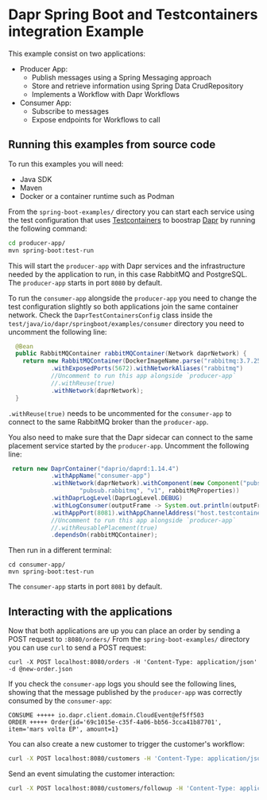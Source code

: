 # Dapr Spring Boot and Testcontainers integration Example

This example consist on two applications:
- Producer App: 
  - Publish messages using a Spring Messaging approach 
  - Store and retrieve information using Spring Data CrudRepository 
  - Implements a Workflow with Dapr Workflows
- Consumer App:
  - Subscribe to messages
  - Expose endpoints for Workflows to call





## Running this examples from source code

To run this examples you will need: 
- Java SDK
- Maven
- Docker or a container runtime such as Podman

From the `spring-boot-examples/` directory you can start each service using the test configuration that uses 
[Testcontainers](https://testcontainers.com) to boostrap [Dapr](https://dapr.io) by running the following command: 

```bash
cd producer-app/
mvn spring-boot:test-run
```

This will start the `producer-app` with Dapr services and the infrastructure needed by the application to run, 
in this case RabbitMQ and PostgreSQL. The `producer-app` starts in port `8080` by default.

To run the `consumer-app` alongside the `producer-app` you need to change the test configuration slightly so both applications join the same 
container network. Check the `DaprTestContainersConfig` class inside the 
`test/java/io/dapr/springboot/examples/consumer` directory you need to uncomment the following line: 

```java
  @Bean
  public RabbitMQContainer rabbitMQContainer(Network daprNetwork) {
    return new RabbitMQContainer(DockerImageName.parse("rabbitmq:3.7.25-management-alpine"))
            .withExposedPorts(5672).withNetworkAliases("rabbitmq")
            //Uncomment to run this app alongside `producer-app` 
            //.withReuse(true)
            .withNetwork(daprNetwork);
  }
```

`.withReuse(true)` needs to be uncommented for the `consumer-app` to connect to the same RabbitMQ broker 
than the `producer-app`.

You also need to make sure that the Dapr sidecar can connect to the same placement service started by the `producer-app`.
Uncomment the following line: 

```java
 return new DaprContainer("daprio/daprd:1.14.4")
            .withAppName("consumer-app")
            .withNetwork(daprNetwork).withComponent(new Component("pubsub",
                    "pubsub.rabbitmq", "v1", rabbitMqProperties))
            .withDaprLogLevel(DaprLogLevel.DEBUG)
            .withLogConsumer(outputFrame -> System.out.println(outputFrame.getUtf8String()))
            .withAppPort(8081).withAppChannelAddress("host.testcontainers.internal")
            //Uncomment to run this app alongside `producer-app`
            //.withReusablePlacement(true)
            .dependsOn(rabbitMQContainer);
```

Then run in a different terminal: 

```
cd consumer-app/
mvn spring-boot:test-run
```
The `consumer-app` starts in port `8081` by default.

## Interacting with the applications

Now that both applications are up you can place an order by sending a POST request to `:8080/orders/`
From the `spring-boot-examples/` directory you can use `curl` to send a POST request: 
```
curl -X POST localhost:8080/orders -H 'Content-Type: application/json' -d @new-order.json
```

If you check the `consumer-app` logs you should see the following lines, showing that the message 
published by the `producer-app` was correctly consumed by the `consumer-app`:

```
CONSUME +++++ io.dapr.client.domain.CloudEvent@ef5ff503
ORDER +++++ Order{id='69c1015e-c35f-4a06-bb56-3cca41b87701', item='mars volta EP', amount=1}
```


You can also create a new customer to trigger the customer's workflow: 

```bash
curl -X POST localhost:8080/customers -H 'Content-Type: application/json' -d @new-customer.json
```

Send an event simulating the customer interaction:
```bash
curl -X POST localhost:8080/customers/followup -H 'Content-Type: application/json' -d @new-customer.json
```
